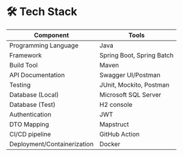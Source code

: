 # 🛠️ Tech Stack
| Component                   | Tools                     |
|-----------------------------|---------------------------|
| Programming Language        | Java                      |
| Framework                   | Spring Boot, Spring Batch |
| Build Tool                  | Maven                     |
| API Documentation           | Swagger UI/Postman        |
| Testing                     | JUnit, Mockito, Postman   |
| Database (Local)            | Microsoft SQL Server      |
| Database (Test)             | H2 console                |
| Authentication              | JWT                       |
| DTO Mapping                 | Mapstruct                 |
| CI/CD pipeline              | GitHub Action             |
| Deployment/Containerization | Docker                    |
